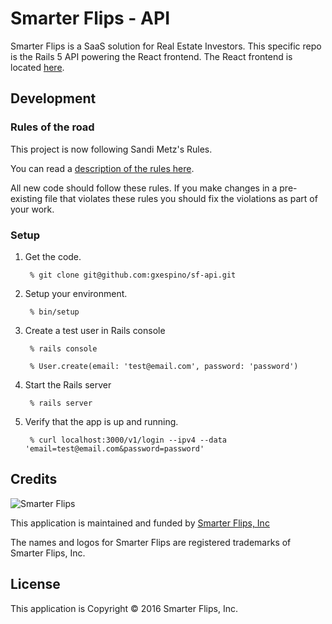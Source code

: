 # Smarter Flips - API

Smarter Flips is a SaaS solution for Real Estate Investors.
This specific repo is the Rails 5 API powering the React frontend.
The React frontend is located [here](https://github.com/gxespino/sf-frontend).

## Development

### Rules of the road

This project is now following Sandi Metz's Rules.

You can read a [description of the rules here](http://robots.thoughtbot.com/post/50655960596/sandi-metz-rules-for-developers).

All new code should follow these rules. If you make changes in a pre-existing
file that violates these rules you should fix the violations as part of
your work.

### Setup

1. Get the code.

        % git clone git@github.com:gxespino/sf-api.git

2. Setup your environment.

        % bin/setup


4. Create a test user in Rails console

        % rails console

        % User.create(email: 'test@email.com', password: 'password')

5. Start the Rails server

        % rails server

6. Verify that the app is up and running.

        % curl localhost:3000/v1/login --ipv4 --data 'email=test@email.com&password=password'

Credits
-------

![Smarter Flips](http://uploads.webflow.com/57e684d285a476a775f13ad4/57f0a285a1f3da343caa2c2e_logo-with-icon%402x-p-500x55.png)

This application is maintained and funded by [Smarter Flips, Inc](http://smarterflips.com)

The names and logos for Smarter Flips are registered trademarks of
Smarter Flips, Inc.

License
-------

This application is Copyright © 2016 Smarter Flips, Inc.
